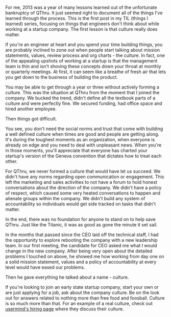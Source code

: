 For me, 2013 was a year of many lessons learned out of the unfortunate bankruptcy
of QThru. It just seemed right to document all of the things I've learned through
the process. This is the first post in my TIL (things I learned) series, focusing
on things that engineers don't think about while working at a startup company. The
first lesson is that culture really does matter.

If you're an engineer at heart and you spend your time building things, you are
probably inclined to zone out when people start talking about mission statements,
values, review process and org charts - the culture. In fact, one of the appealing
upshots of working at a startup is that the management team is thin and isn't
shoving these concepts down your throat at monthly or quarterly meetings. At first,
it can seem like a breathe of fresh air that lets you get down to the business of
building the product.

You may be able to get through a year or three without actively forming a culture.
This was the situation at QThru from the moment that I joined the company. We bucked
the trend, didn't define all the textbook parts of a culture and were perfectly fine.
We secured funding, had office space and hired another employee.

Then things got difficult.

You see, you don't need the social norms and trust that come with building a well
defined culture when times are good and people are getting along. It's during the
toughest moments as an organization, when everyone is already on edge and you need
to deal with unpleasant news. When you're in those moments, you'll appreciate that
everyone has charted your startup's version of the Geneva convention that dictates
how to treat each other.

For QThru, we never formed a culture that would have let us succeed. We didn't have
any norms regarding open communication or engagement. This left the marketing and
sales activities to not have a forum to hold honest conversations about the direction
of the company. We didn't have a policy of respect, which caused some very heated
conversations to happen and alienate groups within the company. We didn't build
any system of accountability so individuals would get side tracked on tasks that
didn't matter.

In the end, there was no foundation for anyone to stand on to help save QThru. Just
like the Titanic, it was as good as gone the minute it set sail.

In the months that passed since the CEO laid off the technical staff, I had the
opportunity to explore rebooting the company with a new leadership team. In our
first meeting, the candidate for CEO asked me what I would change in the new
company. After being very open about the detailed problems I touched on above, he
showed me how working from day one on a solid mission statement, values and a
policy of accountability at every level would have eased our problems.

Then he gave everything he talked about a name - culture.

If you're looking to join an early state startup company, start your own or
are just applying for a job, ask about the company culture. Be on the look
out for answers related to nothing more than free food and foosball. Culture is
so much more than that. For an example of a real culture, check out
[usermind's hiring page][usermind] where they discuss their culture.

[usermind]: http://www.usermind.com/hiring.html